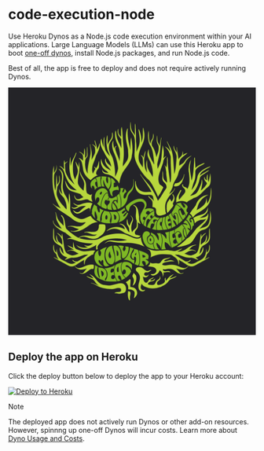 # code-execution-node

Use Heroku Dynos as a Node.js code execution environment within your AI applications. Large Language Models (LLMs) can use this Heroku app to boot [one-off dynos](https://devcenter.heroku.com/articles/one-off-dynos), install Node.js packages, and run Node.js code.

Best of all, the app is free to deploy and does not require actively running Dynos.

<img src="node.png" alt="Heroku Node.js" width="540">

## Deploy the app on Heroku

Click the deploy button below to deploy the app to your Heroku account:

[![Deploy to Heroku](https://www.herokucdn.com/deploy/button.svg)](https://www.heroku.com/deploy)

> [!NOTE]
> The deployed app does not actively run Dynos or other add-on resources. However, spinnng up one-off Dynos will incur costs. Learn more about [Dyno Usage and Costs](https://devcenter.heroku.com/articles/usage-and-billing#dyno-usage-and-costs).
